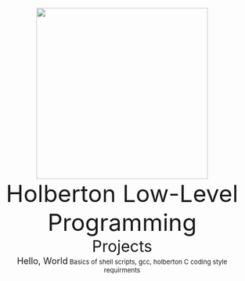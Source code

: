 <p align="center">
  <img src="https://www.holbertonschool.com/assets/holberton-logo-1cc451260ca3cd297def53f2250a9794810667c7ca7b5fa5879a569a457bf16f.png" width="350\
"/>
<font size="8">Holberton Low-Level Programming</font>
<br>
<font size="6">Projects</font>
<br>
<font size="4">Hello, World</font>
<font size="2">Basics of shell scripts, gcc, holberton C coding style requirments</font>
